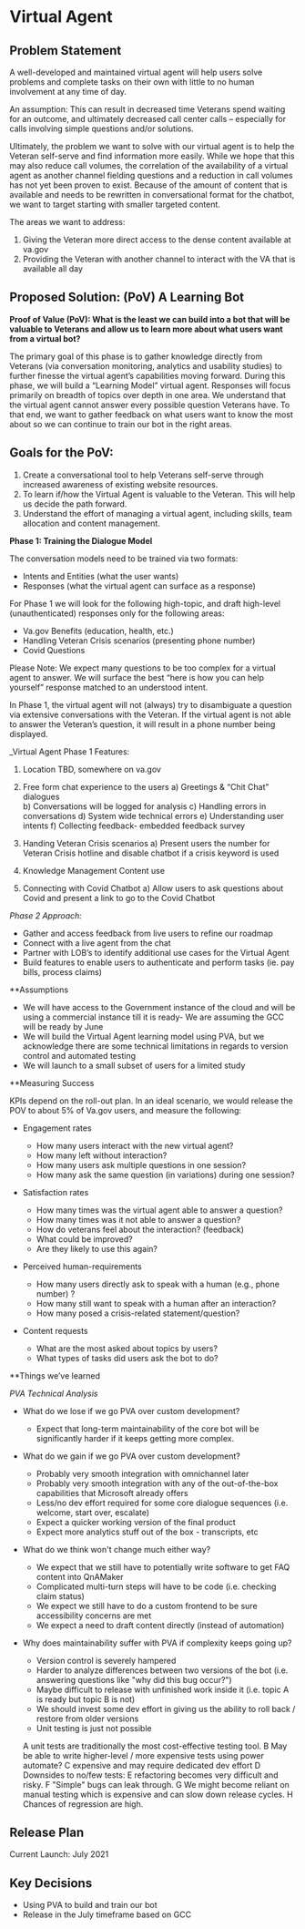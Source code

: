 # Virtual Agent

## Problem Statement

A well-developed and maintained virtual agent will help users solve problems and complete tasks on their own with little to no human involvement at any time of day. 

An assumption: This can result in decreased time Veterans spend waiting for an outcome, and ultimately decreased call center calls – especially for calls involving simple questions and/or solutions. 

Ultimately, the problem we want to solve with our virtual agent is to help the Veteran self-serve and find information more easily. While we hope that this may also reduce call volumes, the correlation of the availability of a virtual agent as another channel fielding questions and a reduction in call volumes has not yet been proven to exist. Because of the amount of content that is available and needs to be rewritten in conversational format for the chatbot, we want to target starting with smaller targeted content.

The areas we want to address:

1. Giving the Veteran more direct access to the dense content available at va.gov 
2. Providing the Veteran with another channel to interact with the VA that is available all day


## Proposed Solution: (PoV) A Learning Bot

**Proof of Value (PoV): What is the least we can build into a bot that will be valuable to Veterans and allow us to learn more about what users want from a virtual bot?**

The primary goal of this phase is to gather knowledge directly from Veterans (via conversation monitoring, analytics and usability studies) to further finesse the virtual agent’s capabilities moving forward. During this phase, we will build a “Learning Model” virtual agent. Responses will focus primarily on breadth of topics over depth in one area. We understand that the virtual agent cannot answer every possible question Veterans have. To that end, we want to gather feedback on what users want to know the most about so we can continue to train our bot in the right areas.

## Goals for the PoV:

1. Create a conversational tool to help Veterans self-serve through increased awareness of existing website resources. 
2. To learn if/how the Virtual Agent is valuable to the Veteran. This will help us decide the path forward.
3. Understand the effort of managing a virtual agent, including skills, team allocation and content management.

**Phase 1: Training the Dialogue Model**

The conversation models need to be trained via two formats:

- Intents and Entities (what the user wants)
- Responses (what the virtual agent can surface as a response)

For Phase 1 we will look for the following high-topic, and draft high-level (unauthenticated) responses only for the following areas:

- Va.gov Benefits (education, health, etc.)
- Handling Veteran Crisis scenarios (presenting phone number)
- Covid Questions

Please Note: We expect many questions to be too complex for a virtual agent to answer. We will surface the best “here is how you can help yourself” response matched to an understood intent.

In Phase 1, the virtual agent will not (always) try to disambiguate a question via extensive conversations with the Veteran. If the virtual agent is not able to answer the Veteran’s question, it will result in a phone number being displayed.

_Virtual Agent Phase 1 Features:

1. Location TBD, somewhere on va.gov 
2. Free form chat experience to the users
a) Greetings & “Chit Chat” dialogues  
b) Conversations will be logged for analysis 
c) Handling errors in conversations
d) System wide technical errors
e) Understanding user intents
f) Collecting feedback- embedded feedback survey

3. Handing Veteran Crisis scenarios
a) Present users the number for Veteran Crisis hotline and disable chatbot if a crisis keyword is used

4. Knowledge Management Content use 

5. Connecting with Covid Chatbot
a) Allow users to ask questions about Covid and present a link to go to the Covid Chatbot 

_Phase 2 Approach:_
- Gather and access feedback from live users to refine our roadmap
- Connect with a live agent from the chat
- Partner with LOB’s to identify additional use cases for the Virtual Agent
- Build features to enable users to authenticate and perform tasks (ie. pay bills, process claims)

**Assumptions

- We will have access to the Government instance of the cloud and will be using a commercial instance till it is ready- We are assuming the GCC will be ready by June
- We will build the Virtual Agent learning model using PVA, but we acknowledge there are some technical limitations in regards to version control and automated testing
- We will launch to a small subset of users for a limited study


**Measuring Success

KPIs depend on the roll-out plan. In an ideal scenario, we would release the POV to about 5% of Va.gov users, and measure the following: 

- Engagement rates
  - How many users interact with the new virtual agent?
  - How many left without interaction?
  - How many users ask multiple questions in one session? 
  - How many ask the same question (in variations)  during one session? 

- Satisfaction rates
  - How many times was the virtual agent able to answer a question? 
  - How many times was it not able to answer a question?
  - How do veterans feel about the interaction?  (feedback)
  - What could be improved? 
  - Are they likely to use this again? 

- Perceived human-requirements
  - How many users directly ask to speak with a human (e.g., phone number) ?
  - How many still want to speak with a human after an interaction? 
  - How many posed a crisis-related statement/question? 

- Content requests
  - What are the most asked about topics by users?
  - What types of tasks did users ask the bot to do?


**Things we’ve learned

_PVA Technical Analysis_

- What do we lose if we go PVA over custom development?
  - Expect that long-term maintainability of the core bot will be significantly harder if it keeps getting more complex.

- What do we gain if we go PVA over custom development?
  - Probably very smooth integration with omnichannel later
  - Probably very smooth integration with any of the out-of-the-box capabilities that Microsoft already offers
  - Less/no dev effort required for some core dialogue sequences (i.e. welcome, start over, escalate)
  - Expect a quicker working version of the final product
  - Expect more analytics stuff out of the box - transcripts, etc

- What do we think won't change much either way?
  - We expect that we still have to potentially write software to get FAQ content into QnAMaker
  - Complicated multi-turn steps will have to be code (i.e. checking claim status)
  - We expect we still have to do a custom frontend to be sure accessibility concerns are met
  - We expect a need to draft content directly (instead of automation)

- Why does maintainability suffer with PVA if complexity keeps going up?
  - Version control is severely hampered
  - Harder to analyze differences between two versions of the bot (i.e. answering questions like "why did this bug occur?")
  - Maybe difficult to release with unfinished work inside it (i.e. topic A is ready but topic B is not)
  - We should invest some dev effort in giving us the ability to roll back / restore from older versions
  - Unit testing is just not possible

  A unit tests are traditionally the most cost-effective testing tool.
  B May be able to write higher-level / more expensive tests using power automate?
  C expensive and may require dedicated dev effort
  D Downsides to no/few tests:
  E refactoring becomes very difficult and risky.
  F "Simple" bugs can leak through.
  G We might become reliant on manual testing which is expensive and can slow down release cycles.
  H Chances of regression are high.

## Release Plan

Current Launch: July 2021

## Key Decisions

- Using PVA to build and train our bot
- Release in the July timeframe based on GCC

